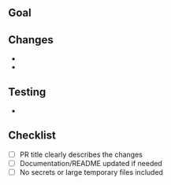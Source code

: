 ## Goal
<!-- Briefly describe the purpose of this PR -->

## Changes
<!-- List the main changes made -->
- 
- 

## Testing
<!-- Describe how you tested these changes -->
- 

## Checklist
- [ ] PR title clearly describes the changes
- [ ] Documentation/README updated if needed
- [ ] No secrets or large temporary files included
